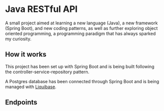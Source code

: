 # Java RESTful API

A small project aimed at learning a new language (Java), a new framework (Spring Boot), and new coding patterns, as well as further exploring object oriented programming, a programming paradigm that has always sparked my curiosity.

## How it works

This project has been set up with Spring Boot and is being built following the controller-service-repository pattern.

A Postgres database has been connected through Spring Boot and is being managed with [Liquibase](https://www.liquibase.com/).

## Endpoints

